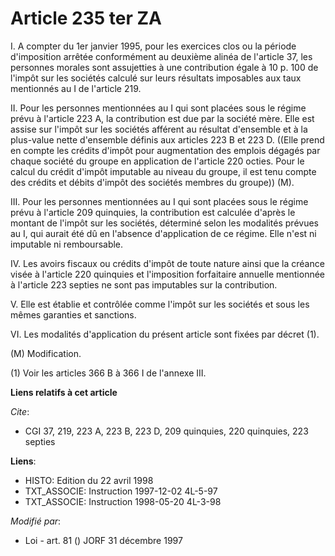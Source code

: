 # Article 235 ter ZA

I. A compter du 1er janvier 1995, pour les exercices clos ou la période d'imposition arrêtée conformément au deuxième alinéa
de l'article 37, les personnes morales sont assujetties à une contribution égale à 10 p. 100 de l'impôt sur les sociétés
calculé sur leurs résultats imposables aux taux mentionnés au I de l'article 219.

II. Pour les personnes mentionnées au I qui sont placées sous le régime prévu à l'article 223 A, la contribution est due par
la société mère. Elle est assise sur l'impôt sur les sociétés afférent au résultat d'ensemble et à la plus-value nette
d'ensemble définis aux articles 223 B et 223 D. ((Elle prend en compte les crédits d'impôt pour augmentation des emplois
dégagés par chaque société du groupe en application de l'article 220 octies. Pour le calcul du crédit d'impôt imputable au
niveau du groupe, il est tenu compte des crédits et débits d'impôt des sociétés membres du groupe)) (M).

III. Pour les personnes mentionnées au I qui sont placées sous le régime prévu à l'article 209 quinquies, la contribution est
calculée d'après le montant de l'impôt sur les sociétés, déterminé selon les modalités prévues au I, qui aurait été dû en
l'absence d'application de ce régime. Elle n'est ni imputable ni remboursable.

IV. Les avoirs fiscaux ou crédits d'impôt de toute nature ainsi que la créance visée à l'article 220 quinquies et
l'imposition forfaitaire annuelle mentionnée à l'article 223 septies ne sont pas imputables sur la contribution.

V. Elle est établie et contrôlée comme l'impôt sur les sociétés et sous les mêmes garanties et sanctions.

VI. Les modalités d'application du présent article sont fixées par décret (1).

(M) Modification.

(1) Voir les articles 366 B à 366 I de l'annexe III.

**Liens relatifs à cet article**

_Cite_:

  - CGI 37, 219, 223 A, 223 B, 223 D, 209 quinquies, 220 quinquies, 223 septies

**Liens**:

  - HISTO: Edition du 22 avril 1998
  - TXT_ASSOCIE: Instruction 1997-12-02 4L-5-97
  - TXT_ASSOCIE: Instruction 1998-05-20 4L-3-98

_Modifié par_:

  - Loi - art. 81 () JORF 31 décembre 1997
